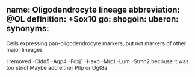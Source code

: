 name: Oligodendrocyte lineage
abbreviation: @OL
definition: +Sox10
go:
shogoin: 
uberon: 
synonyms:
---

Cells expressing pan-oligodendrocyte markers, but not markers of other major lineages

I removed 
-Cldn5 -Aqp4 -Foxj1 -Hexb -Mrc1 -Lum -Stmn2 becouse it was too strict
Maybe add either Pllp or Ugt8a